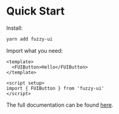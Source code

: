 # Quick Start

Install:

```sh
yarn add fuzzy-ui
```

Import what you need:

```vue
<template>
  <FUIButton>Hello</FUIButton>
</template>

<script setup>
import { FUIButton } from 'fuzzy-ui'
</script>
```

The full documentation can be found [here](https://fuzzyma.github.io/fuzzy-ui/).